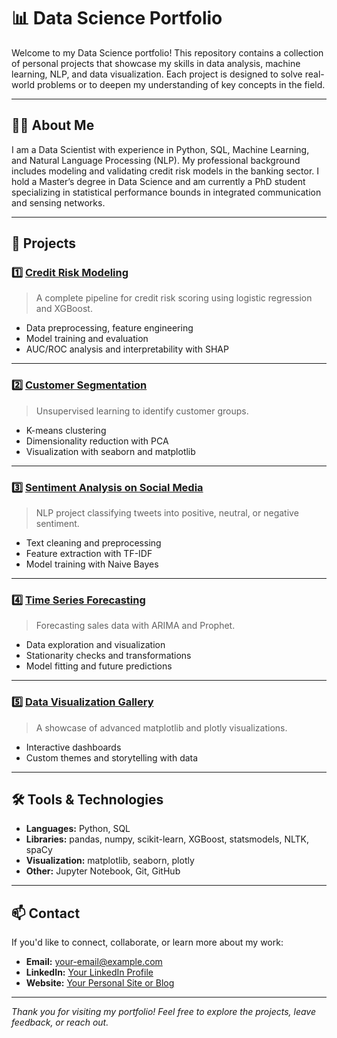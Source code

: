 # 📊 Data Science Portfolio

Welcome to my Data Science portfolio! This repository contains a collection of personal projects that showcase my skills in data analysis, machine learning, NLP, and data visualization. Each project is designed to solve real-world problems or to deepen my understanding of key concepts in the field.

---

## 👨‍💻 About Me

I am a Data Scientist with experience in Python, SQL, Machine Learning, and Natural Language Processing (NLP). My professional background includes modeling and validating credit risk models in the banking sector. I hold a Master’s degree in Data Science and am currently a PhD student specializing in statistical performance bounds in integrated communication and sensing networks.

---

## 🚀 Projects

### 1️⃣ [Credit Risk Modeling](./CreditRiskModeling)
> A complete pipeline for credit risk scoring using logistic regression and XGBoost.
- Data preprocessing, feature engineering
- Model training and evaluation
- AUC/ROC analysis and interpretability with SHAP

---

### 2️⃣ [Customer Segmentation](./CustomerSegmentation)
> Unsupervised learning to identify customer groups.
- K-means clustering
- Dimensionality reduction with PCA
- Visualization with seaborn and matplotlib

---

### 3️⃣ [Sentiment Analysis on Social Media](./SentimentAnalysis)
> NLP project classifying tweets into positive, neutral, or negative sentiment.
- Text cleaning and preprocessing
- Feature extraction with TF-IDF
- Model training with Naive Bayes

---

### 4️⃣ [Time Series Forecasting](./TimeSeriesForecasting)
> Forecasting sales data with ARIMA and Prophet.
- Data exploration and visualization
- Stationarity checks and transformations
- Model fitting and future predictions

---

### 5️⃣ [Data Visualization Gallery](./DataVisualization)
> A showcase of advanced matplotlib and plotly visualizations.
- Interactive dashboards
- Custom themes and storytelling with data

---

## 🛠️ Tools & Technologies

- **Languages:** Python, SQL
- **Libraries:** pandas, numpy, scikit-learn, XGBoost, statsmodels, NLTK, spaCy
- **Visualization:** matplotlib, seaborn, plotly
- **Other:** Jupyter Notebook, Git, GitHub

---

## 📫 Contact

If you'd like to connect, collaborate, or learn more about my work:

- **Email:** [your-email@example.com](mailto:your-email@example.com)
- **LinkedIn:** [Your LinkedIn Profile](https://linkedin.com/in/yourprofile)
- **Website:** [Your Personal Site or Blog](https://yourwebsite.com)

---

*Thank you for visiting my portfolio! Feel free to explore the projects, leave feedback, or reach out.*
